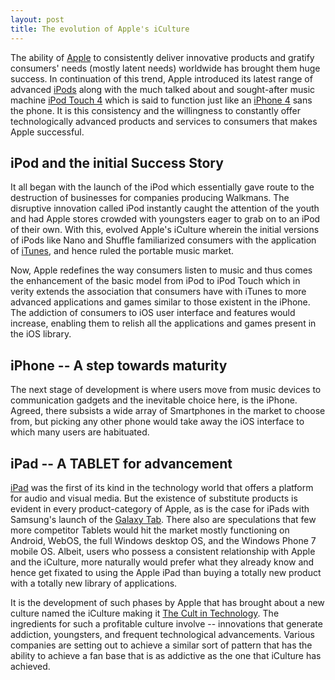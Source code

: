 ```yaml
---
layout: post
title: The evolution of Apple's iCulture
---
```


The ability of <a href="http://www.apple.com/">Apple</a> to consistently deliver innovative products and gratify consumers' needs (mostly latent needs) worldwide has brought them huge success. In continuation of this trend, Apple introduced its latest range of advanced <a href="http://www.apple.com/ipod/">iPods</a> along with the much talked about and sought-after music machine <a href="http://www.apple.com/ipodtouch/">iPod Touch 4</a> which is said to function just like an <a href="http://www.apple.com/iphone/">iPhone 4</a> sans the phone. It is this consistency and the willingness to constantly offer technologically advanced products and services to consumers that makes Apple successful. 

## iPod and the initial Success Story

It all began with the launch of the iPod which essentially gave route to the destruction of businesses for companies producing Walkmans. The disruptive innovation called iPod instantly caught the attention of the youth and had Apple stores crowded with youngsters eager to grab on to an iPod of their own. With this, evolved Apple's iCulture wherein the initial versions of iPods like Nano and Shuffle familiarized consumers with the application of <a href="http://www.apple.com/itunes/">iTunes</a>, and hence ruled the portable music market. 

Now, Apple redefines the way consumers listen to music and thus comes the enhancement of the basic model from iPod to iPod Touch which in verity extends the association that consumers have with iTunes to more advanced applications and games similar to those existent in the iPhone. The addiction of consumers to iOS user interface and features would increase, enabling them to relish all the applications and games present in the iOS library. 

## iPhone -- A step towards maturity

The next stage of development is where users move from music devices to communication gadgets and the inevitable choice here, is the iPhone. Agreed, there subsists a wide array of Smartphones in the market to choose from, but picking any other phone would take away the iOS interface to which many users are habituated.

## iPad -- A TABLET for advancement

<a href="http://www.apple.com/ipad/">iPad</a> was the first of its kind in the technology world that offers a platform for audio and visual media. But the existence of substitute products is evident in every product-category of Apple, as is the case for iPads with Samsung's launch of the <a href="http://www.pcworld.com/businesscenter/article/204811/samsung_galaxy_tab_faces_challenges.html">Galaxy Tab</a>. There also are speculations that few more competitor Tablets would hit the market mostly functioning on Android, WebOS, the full Windows desktop OS, and the Windows Phone 7 mobile OS. Albeit, users who possess a consistent relationship with Apple and the iCulture, more naturally would prefer what they already know and hence get fixated to using the Apple iPad than buying a totally new product with a totally new library of applications.

It is the development of such phases by Apple that has brought about a new culture named the iCulture making it <a href="http://brajeshwar.wpengine.com/2010/apple-the-cult-in-technology/">The Cult in Technology</a>. The ingredients for such a profitable culture involve -- innovations that generate addiction, youngsters, and frequent technological advancements. Various companies are setting out to achieve a similar sort of pattern that has the ability to achieve a fan base that is as addictive as the one that iCulture has achieved.
